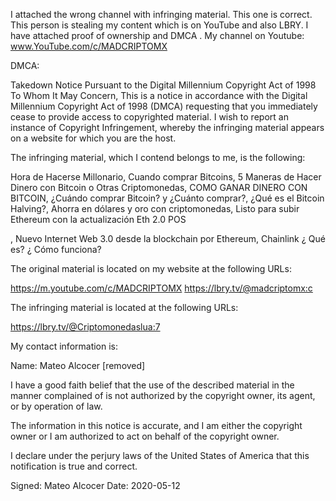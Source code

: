 I attached the wrong channel with infringing material. This one is correct. This person is stealing my content which is on YouTube and also LBRY. I have attached proof of ownership and DMCA . My channel on Youtube: www.YouTube.com/c/MADCRIPTOMX

DMCA:

Takedown Notice Pursuant to the Digital Millennium Copyright Act of 1998
To Whom It May Concern,
This is a notice in accordance with the Digital Millennium Copyright Act of 1998 (DMCA) requesting that you immediately cease to provide access to copyrighted material. I wish to report an instance of Copyright Infringement, whereby the infringing material appears on a website for which you are the host.


The infringing material, which I contend belongs to me, is the following:

Hora de Hacerse Millonario, Cuando comprar Bitcoins, 5 Maneras de Hacer Dinero con Bitcoin o Otras Criptomonedas, COMO GANAR DINERO CON BITCOIN, ¿Cuándo comprar Bitcoin? y ¿Cuánto comprar?, ¿Qué es el Bitcoin Halving?, Ahorra en dólares y oro con criptomonedas, Listo para subir Ethereum con la actualización Eth 2.0 POS

, Nuevo Internet Web 3.0 desde la blockchain por Ethereum, Chainlink ¿ Qué es? ¿ Cómo funciona?

The original material is located on my website at the following URLs:

https://m.youtube.com/c/MADCRIPTOMX https://lbry.tv/@madcriptomx:c

The infringing material is located at the following URLs:

https://lbry.tv/@Criptomonedaslua:7

My contact information is:

Name:
Mateo Alcocer
[removed]

I have a good faith belief that the use of the described material in the manner complained of is not authorized by the copyright owner, its agent, or by operation of law.

The information in this notice is accurate, and I am either the copyright owner or I am authorized to act on behalf of the copyright owner.

I declare under the perjury laws of the United States of America that this notification is true and correct.

Signed:
Mateo Alcocer
Date:
2020-05-12
